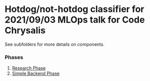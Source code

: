 # Hotdog/not-hotdog classifier for 2021/09/03 MLOps talk for Code Chrysalis

See subfolders for more details on components.

### Phases

1. [Research Phase](https://github.com/akiyamasho/hotdog-mlops/tree/01-research-phase)
1. [Simple Backend Phase](https://github.com/akiyamasho/hotdog-mlops/tree/02-simple-backend-phase)   
